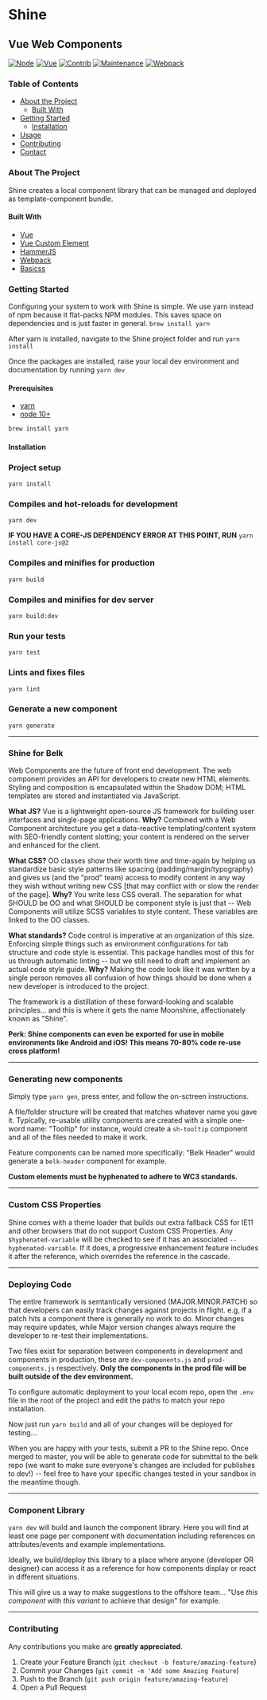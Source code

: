 # Shine
## Vue Web Components


[![Node](https://img.shields.io/badge/Node-v10+-red.svg)](https://bitbucket.org/belk_ecom/shine/src/master/)
[![Vue](https://img.shields.io/badge/Framework-Vue-orange.svg)](https://bitbucket.org/belk_ecom/shine/src/master/)
[![Contrib](https://img.shields.io/badge/Contributors-2-yellow.svg)](https://bitbucket.org/belk_ecom/shine/src/master/)
[![Maintenance](https://img.shields.io/badge/Maintained-yes-green.svg)](https://bitbucket.org/belk_ecom/shine/src/master/)
[![Webpack](https://img.shields.io/badge/Bundle-Webpack-blue.svg)](https://bitbucket.org/belk_ecom/shine/src/master/)


### Table of Contents

* [About the Project](#about-the-project)
  * [Built With](#built-with)
* [Getting Started](#getting-started)
  * [Installation](#installation)
* [Usage](#usage)
* [Contributing](#contributing)
* [Contact](#contact)



### About The Project
Shine creates a local component library that can be managed and deployed as template-component bundle.



#### Built With

* [Vue](https://vuejs.org)
* [Vue Custom Element](https://github.com/karol-f/vue-custom-element)
* [HammerJS](https://hammerjs.github.io/)
* [Webpack](https://webpack.js.org)
* [Basicss](https://basicss.com)



### Getting Started

Configuring your system to work with Shine is simple. We use yarn instead of npm because it flat-packs NPM modules. This saves space on dependencies and is just faster in general. `brew install yarn`

After yarn is installed, navigate to the Shine project folder and run `yarn install`

Once the packages are installed, raise your local dev environment and documentation by running `yarn dev`


#### Prerequisites
* [yarn](https://yarnpkg.com/lang/en/docs/install)
* [node 10+](https://nodejs.org/en/)

```sh
brew install yarn
```

#### Installation


### Project setup
```
yarn install
```

### Compiles and hot-reloads for development
```
yarn dev
```
**IF YOU HAVE A CORE-JS DEPENDENCY ERROR AT THIS POINT, RUN** `yarn install core-js@2`

### Compiles and minifies for production
```
yarn build
```

### Compiles and minifies for dev server
```
yarn build:dev
```

### Run your tests
```
yarn test
```

### Lints and fixes files
```
yarn lint
```

### Generate a new component
```
yarn generate
```

---

### Shine for Belk

Web Components are the future of front end development. The web component provides an API for developers to create new HTML elements. Styling and composition is encapsulated within the Shadow DOM; HTML templates are stored and instantiated via JavaScript.

**What JS?** Vue is a lightweight open-source JS framework for building user interfaces and single-page applications. **Why?** Combined with a Web Component architecture you get a data-reactive templating/content system with SEO-friendly content slotting; your content is rendered on the server and enhanced for the client. 

**What CSS?** OO classes show their worth time and time-again by helping us standardize basic style patterns like spacing (padding/margin/typography) and gives us (and the "prod" team) access to modify content in any way they wish without writing new CSS [that may conflict with or slow the render of the page]. **Why?** You write less CSS overall. The separation for what SHOULD be OO and what SHOULD be component style is just that -- Web Components will utilize SCSS variables to style content. These variables are linked to the OO classes. 

**What standards?** Code control is imperative at an organization of this size. Enforcing simple things such as environment configurations for tab structure and code style is essential. This package handles most of this for us through automatic linting -- but we still need to draft and implement an actual code style guide. **Why?** Making the code look like it was written by a single person removes all confusion of how things should be done when a new developer is introduced to the project.

The framework is a distillation of these forward-looking and scalable principles... and this is where it gets the name Moonshine, affectionately known as "Shine".

**Perk: Shine components can even be exported for use in mobile environments like Android and iOS! This means 70-80% code re-use cross platform!**


---

### Generating new components

Simply type `yarn gen`, press enter, and follow the on-sctreen instructions. 

A file/folder structure will be created that matches whatever name you gave it. Typically, re-usable utility components are created with a simple one-word name: "Tooltip" for instance, would create a `sh-tooltip` component and all of the files needed to make it work. 

Feature components can be named more specifically: "Belk Header" would generate a `belk-header` component for example.

**Custom elements must be hyphenated to adhere to WC3 standards.**

---

### Custom CSS Properties

Shine comes with a theme loader that builds out extra fallback CSS for IE11 and other browsers that do not support Custom CSS Properties. Any `$hyphenated-variable` will be checked to see if it has an associated `--hyphenated-variable`. If it does, a progressive enhancement feature includes it after the reference, which overrides the reference in the cascade.

---

### Deploying Code

The entire framework is semtantically versioned (MAJOR.MINOR.PATCH) so that developers can easily track changes against projects in flight. e.g, if a patch hits a component there is generally no work to do. Minor changes may require updates, while Major version changes always require the developer to re-test their implementations.

Two files exist for separation between components in development and components in production, these are `dev-components.js` and `prod-components.js` respectively.  **Only the components in the prod file will be built outside of the dev environment.**

To configure automatic deployment to your local ecom repo, open the `.env` file in the root of the project and edit the paths to match your repo installation.

Now just run `yarn build` and all of your changes will be deployed for testing... 

When you are happy with your tests, submit a PR to the Shine repo. Once merged to master, you will be able to generate code for submittal to the belk repo (we want to make sure everyone's changes are included for publishes to dev!) -- feel free to have your specific changes tested in your sandbox in the meantime though. 

---

### Component Library

`yarn dev` will build and launch the component library. Here you will find at least one page per component with documentation including references on attributes/events and example implementations. 

Ideally, we build/deploy this library to a place where anyone (developer OR designer) can access it as a reference for how components display or react in different situations.

This will give us a way to make suggestions to the offshore team... "Use *this component* with *this variant* to achieve that design" for example.

---

### Contributing

Any contributions you make are **greatly appreciated**.

1. Create your Feature Branch (`git checkout -b feature/amazing-feature`)
2. Commit your Changes (`git commit -m 'Add some Amazing Feature`)
3. Push to the Branch (`git push origin feature/amazing-feature`)
4. Open a Pull Request

